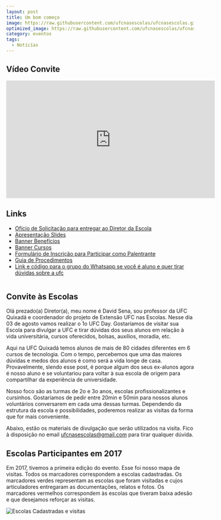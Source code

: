 ```yaml
---
layout: post
title: Um bom começo
image: https://raw.githubusercontent.com/ufcnasescolas/ufcnasescolas.github.io/master/base/02/__capa.jpg
optimized_image: https://raw.githubusercontent.com/ufcnasescolas/ufcnasescolas.github.io/master/base/.thumb/02/Readme.jpg
category: eventos
tags:
  - Notícías
---
```

<!-- DON'T EDIT THIS FILE, GENERATED BY SCRIPT -->
<!-- DON'T EDIT THIS FILE, GENERATED BY SCRIPT -->
<!-- DON'T EDIT THIS FILE, GENERATED BY SCRIPT -->
<!-- DON'T EDIT THIS FILE, GENERATED BY SCRIPT -->
<!-- DON'T EDIT THIS FILE, GENERATED BY SCRIPT -->


## Vídeo Convite

<iframe width="560" height="315" src="https://www.youtube.com/embed/BTs6Bv7tJns" frameborder="0" allow="autoplay; encrypted-media" allowfullscreen></iframe>

## Links

- [Ofício de Solicitação para entregar ao Diretor da Escola](https://raw.githubusercontent.com/ufcnasescolas/ufcnasescolas.github.io/master/base/02//assets/data/oficio.pdf)
- [Apresentação Slides](https://docs.google.com/presentation/d/1Drx1Z4UK19CmxWwNCCb7y6ILTk1u7dfUGx1SXSXGxgY/edit?usp=sharing)
- [Banner Benefícios](https://raw.githubusercontent.com/ufcnasescolas/ufcnasescolas.github.io/master/base/02//assets/data/beneficios.pdf)
- [Banner Cursos](https://raw.githubusercontent.com/ufcnasescolas/ufcnasescolas.github.io/master/base/02//assets/data/cursos.pdf)
- [Formulário de Inscrição para Participar como Palentrante](https://docs.google.com/forms/d/e/1FAIpQLSfsFMWL19uJyk-PbVb91MFPTa4ioyKYonAj5-Yg4PdzEP7opg/viewform?usp=sf_link)
- [Guia de Procedimentos](https://goo.gl/tQBeij)
- [Link e código para o grupo do Whatsapp se você é aluno e quer tirar dúvidas sobre a ufc](https://chat.whatsapp.com/7wClwncgYOlCSVLFsuiGUt)

<a rel='nofollow' href='http://www.qrcode-generator.de' border='0' style='cursor:default'></a><img src='https://chart.googleapis.com/chart?cht=qr&chl=https%3A%2F%2Fchat.whatsapp.com%2F7wClwncgYOlCSVLFsuiGUt&chs=180x180&choe=UTF-8&chld=L|2' alt=''>

## Convite às Escolas

Olá prezado(a) Diretor(a),
meu nome é David Sena, sou professor da UFC Quixadá e coordenador do projeto de Extensão UFC nas Escolas. Nesse dia 03 de agosto vamos realizar o 1o UFC Day. Gostaríamos de visitar sua Escola para divulgar a UFC e tirar dúvidas dos seus alunos em relação à vida universitária, cursos oferecidos, bolsas, auxílios, moradia, etc.

Aqui na UFC Quixadá temos alunos de mais de 80 cidades diferentes em 6 cursos de tecnologia. Com o tempo, percebemos que uma das maiores dúvidas e medos dos alunos é como será a vida longe de casa. Provavelmente, slendo esse post, é porque algum dos seus ex-alunos agora é nosso aluno e se voluntariou para voltar à sua escola de origem para compartilhar da experiência de universidade.

Nosso foco são as turmas de 2o e 3o anos, escolas profissionalizantes e cursinhos. Gostaríamos de pedir entre 20min e 50min para nossos alunos voluntários conversarem em cada uma dessas turmas. Dependendo da estrutura da escola e possibilidades, poderemos realizar as visitas da forma que for mais conveniente.

Abaixo, estão os materiais de divulgação que serão utilizados na visita. Fico à disposição no email ufcnasescolas@gmail.com para tirar qualquer dúvida.

## Escolas Participantes em 2017

Em 2017, tivemos a primeira edição do evento. Esse foi nosso mapa de visitas. Todos os marcadores correspondem a escolas cadastradas. Os marcadores verdes representam as escolas que foram visitadas e cujos articuladores entregaram as documentações, relatos e fotos. Os marcadores vermelhos correspondem às escolas que tiveram baixa adesão e que desejamos reforçar as visitas.

![Escolas Cadastradas e visitas](https://raw.githubusercontent.com/ufcnasescolas/ufcnasescolas.github.io/master/base/02/__mapa2017.png)
